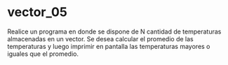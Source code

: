 # vector_05
 Realice un programa en donde se dispone de N cantidad de temperaturas almacenadas en un vector. Se desea calcular el promedio de las temperaturas y luego imprimir en pantalla las temperaturas mayores o iguales que el promedio.
